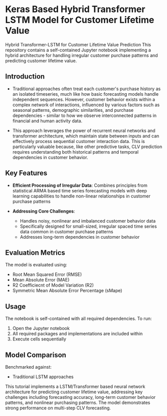 # Keras Based Hybrid Transformer LSTM Model for Customer Lifetime Value
Hybrid Transformer-LSTM for Customer Lifetime Value Prediction
This repository contains a self-contained Jupyter notebook implementing a hybrid architecture for handling irregular customer purchase patterns and predicting customer lifetime value.

## Introduction

- Traditional approaches often treat each customer's purchase history as an isolated timeseries, much like how basic forecasting models handle independent sequences. However, customer behavior exists within a complex network of interactions, influenced by various factors such as seasonal patterns, demographic similarities, and purchase dependencies - similar to how we observe interconnected patterns in financial and human activity data.

- This approach leverages the power of recurrent neural networks and transformer architecture, which maintain state between inputs and can effectively process sequential customer interaction data. This is particularly valuable because, like other predictive tasks, CLV prediction requires understanding both historical patterns and temporal dependencies in customer behavior.

## Key Features

- **Efficient Processing of Irregular Data**: Combines principles from statistical ARMA based time series forecasting models with deep learning capabilities to handle non-linear relationships in customer purchase patterns

- **Addressing Core Challenges**:
  - Handles noisy, nonlinear and imbalanced customer behavior data
  - Specifically designed for small-sized, irregular spaced time series data common in customer purchase patterns
  - Addresses long-term dependencies in customer behavior

## Evaluation Metrics

The model is evaluated using:
- Root Mean Squared Error (RMSE)
- Mean Absolute Error (MAE)
- R2 Coefficiecnt of Model Variation (R2)
- Symmetric Mean Absolute Error Percentage (sMape)

## Usage

The notebook is self-contained with all required dependencies. To run:
1. Open the Jupyter notebook
2. All required packages and implementations are included within
3. Execute cells sequentially

## Model Comparison

Benchmarked against:
- Traditional LSTM approaches

This tutorial implements a LSTM/Transformer based neural network architecture for predicting customer lifetime value, addressing key challenges including forecasting accuracy, long-term customer behavior patterns, and nonlinear purchasing patterns. The model demonstrates strong performance on multi-step CLV forecasting.
